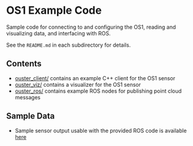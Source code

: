 # OS1 Example Code
Sample code for connecting to and configuring the OS1, reading and visualizing
data, and interfacing with ROS.

See the `README.md` in each subdirectory for details.

## Contents
* [ouster_client/](ouster_client/README.md) contains an example C++ client for the OS1 sensor
* [ouster_viz/](ouster_viz/README.md) contains a visualizer for the OS1 sensor
* [ouster_ros/](ouster_ros/README.md) contains example ROS nodes for publishing point cloud messages

## Sample Data
* Sample sensor output usable with the provided ROS code is available
  [here](https://data.ouster.io/sample-data-1.13)
